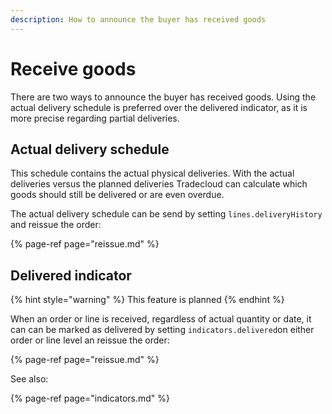 ```yaml
---
description: How to announce the buyer has received goods
---
```


# Receive goods

There are two ways to announce the buyer has received goods. Using the actual delivery schedule is preferred over the delivered indicator, as it is more precise regarding partial deliveries.

## Actual delivery schedule

This schedule contains the actual physical deliveries. With the actual deliveries versus the planned deliveries Tradecloud can calculate which goods should still be delivered or are even overdue.

The actual delivery schedule can be send by setting `lines.deliveryHistory` and reissue the order:

{% page-ref page="reissue.md" %}

## Delivered indicator

{% hint style="warning" %}
This feature is planned
{% endhint %}

When an order or line is received, regardless of actual quantity or date, it can can be marked as delivered by setting `indicators.delivered`on either order or line level an reissue the order:

{% page-ref page="reissue.md" %}

See also:

{% page-ref page="indicators.md" %}




